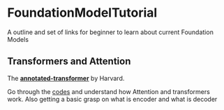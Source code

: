 # FoundationModelTutorial
A outline and set of links for beginner to learn about current Foundation Models

## Transformers and Attention

The **[annotated-transformer](https://github.com/harvardnlp/annotated-transformer/tree/master)** by Harvard.

Go through the [codes](https://github.com/harvardnlp/annotated-transformer/blob/master/AnnotatedTransformer.ipynb) and understand how Attention and transformers work. Also getting a basic grasp on what is encoder and what is decoder



